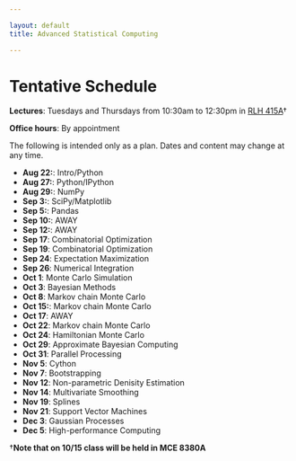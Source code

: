 ```yaml
---

layout: default
title: Advanced Statistical Computing

---
```


# Tentative Schedule

**Lectures**: Tuesdays and Thursdays from 10:30am to 12:30pm in [RLH 415A](http://goo.gl/maps/4c3W)†

**Office hours**: By appointment

The following is intended only as a plan. Dates and content may change at any time.

* **Aug 22:**:  Intro/Python
* **Aug 27:**:  Python/IPython
* **Aug 29:**:  NumPy
* **Sep 3:**:   SciPy/Matplotlib
* **Sep 5:**:   Pandas
* **Sep 10:**:  AWAY
* **Sep 12:**:  AWAY
* **Sep 17**:   Combinatorial Optimization
* **Sep 19**:   Combinatorial Optimization
* **Sep 24**:   Expectation Maximization
* **Sep 26**:   Numerical Integration
* **Oct 1**:    Monte Carlo Simulation
* **Oct 3**:    Bayesian Methods
* **Oct 8**:    Markov chain Monte Carlo
* **Oct 15:**:  Markov chain Monte Carlo
* **Oct 17**:   AWAY
* **Oct 22**:   Markov chain Monte Carlo
* **Oct 24**:   Hamiltonian Monte Carlo
* **Oct 29**:   Approximate Bayesian Computing
* **Oct 31**:   Parallel Processing
* **Nov 5**:    Cython
* **Nov 7**:    Bootstrapping
* **Nov 12**:   Non-parametric Denisity Estimation
* **Nov 14**:   Multivariate Smoothing
* **Nov 19**:   Splines
* **Nov 21**:   Support Vector Machines
* **Dec 3**:    Gaussian Processes
* **Dec 5**:    High-performance Computing


†**Note that on 10/15 class will be held in MCE 8380A**
